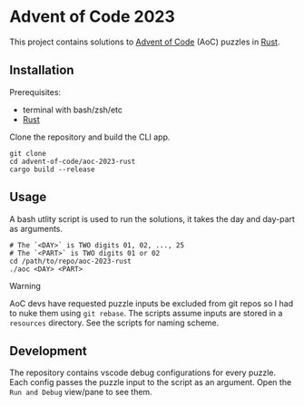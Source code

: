 # Advent of Code 2023

This project contains solutions to [Advent of Code](https://adventofcode.com/about) (AoC) puzzles in 
[Rust](https://www.rust-lang.org/).

## Installation

Prerequisites:

- terminal with bash/zsh/etc
- [Rust](https://www.rust-lang.org/tools/install)

Clone the repository and build the CLI app.

```shell
git clone
cd advent-of-code/aoc-2023-rust
cargo build --release
```

## Usage

A bash utlity script is used to run the solutions, it takes the day and day-part as arguments.

```shell
# The `<DAY>` is TWO digits 01, 02, ..., 25
# The `<PART>` is TWO digits 01 or 02
cd /path/to/repo/aoc-2023-rust
./aoc <DAY> <PART>
```

> [!warning]
> AoC devs have requested puzzle inputs be excluded from git repos so I had to nuke them using `git rebase`. The scripts assume inputs are stored in a `resources` directory. See the scripts for naming scheme.

## Development

The repository contains vscode debug configurations for every puzzle. Each config passes the puzzle input to the script as an argument. Open the `Run and Debug` view/pane to see them.
